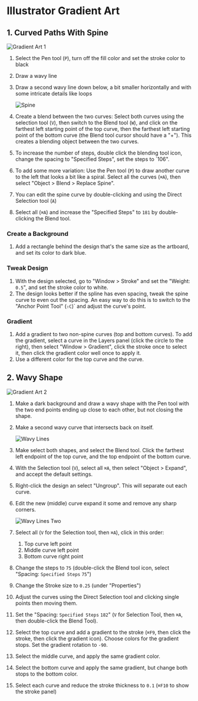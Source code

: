 # Illustrator Gradient Art

## 1. Curved Paths With Spine

![Gradient Art 1](assets/gradient-art-1.png)

1. Select the Pen tool (`P`), turn off the fill color and set the stroke color to black
2. Draw a wavy line
3. Draw a second wavy line down below, a bit smaller horizontally and with some intricate details like loops

    ![Spine](assets/spine-1.png)

4. Create a blend between the two curves: Select both curves using the selection tool (`V`), then switch to the Blend tool (`W`), and click on the farthest left starting point of the top curve, then the farthest left starting point of the bottom curve (the Blend tool cursor should have a "+"). This creates a blending object between the two curves.
5. To increase the number of steps, double click the blending tool icon, change the spacing to "Specified Steps", set the steps to `106".
6. To add some more variation: Use the Pen tool (`P`) to draw another curve to the left that looks a bit like a spiral. Select all the curves (`⌘A`), then select "Object > Blend > Replace Spine".
7. You can edit the spine curve by double-clicking and using the Direct Selection tool (`A`)
8. Select all (`⌘A`) and increase the "Specified Steps" to `181` by double-clicking the Blend tool.

### Create a Background

1. Add a rectangle behind the design that's the same size as the artboard, and set its color to dark blue.

### Tweak Design

1. With the design selected, go to "Window > Stroke" and set the "Weight: `0.5`", and set the stroke color to white.
2. The design looks better if the spline has even spacing, tweak the spine curve to even out the spacing. An easy way to do this is to switch to the "Anchor Point Tool" (`⇧C`)` and adjust the curve's point.

### Gradient

1. Add a gradient to two non-spine curves (top and bottom curves). To add the gradient, select a curve in the Layers panel (click the circle to the right), then select "Window > Gradient", click the stroke once to select it, then click the gradient color well once to apply it.
2. Use a different color for the top curve and the curve.

## 2. Wavy Shape

![Gradient Art 2](assets/gradient-art-2.png)

1. Make a dark background and draw a wavy shape with the Pen tool with the two end points ending up close to each other, but not closing the shape.
2. Make a second wavy curve that intersects back on itself.

    ![Wavy Lines](assets/wavy-lines.png)

3. Make select both shapes, and select the Blend tool. Click the farthest left endpoint of the top curve, and the top endpoint of the bottom curve.
4. With the Selection tool (`V`), select all `⌘A`, then select "Object > Expand", and accept the default settings.
5. Right-click the design an select "Ungroup". This will separate out each curve.
6. Edit the new (middle) curve expand it some and remove any sharp corners.

    ![Wavy Lines Two](assets/wavy-lines-2.png)

7. Select all (`V` for the Selection tool, then `⌘A`), click in this order:
    1. Top curve left point
    2. Middle curve left point
    3. Bottom curve right point
8. Change the steps to `75` (double-click the Blend tool icon, select "Spacing: `Specified Steps` `75`")
9. Change the Stroke size to `0.25` (under "Properties")
10. Adjust the curves using the Direct Selection tool and clicking single points then moving them.
11. Set the "Spacing: `Specified Steps` `182`" (`V` for Selection Tool, then `⌘A`, then double-click the Blend Tool).
12. Select the top curve and add a gradient to the stroke (`⌘F9`, then click the stroke, then click the gradient icon). Choose colors for the gradient stops. Set the gradient rotation to `-90`.
13. Select the middle curve, and apply the same gradient color.
14. Select the bottom curve and apply the same gradient, but change both stops to the bottom color.
15. Select each curve and reduce the stroke thickness to `0.1` (`⌘F10` to show the stroke panel)